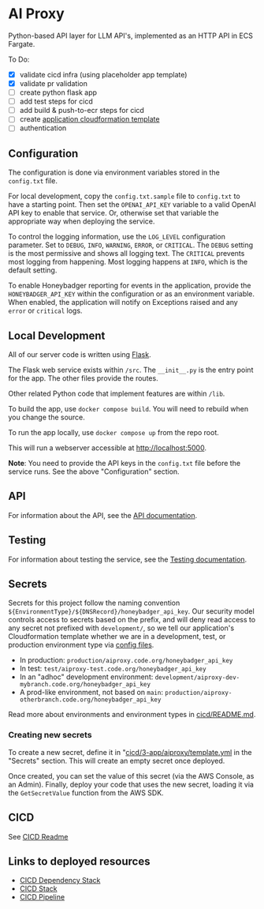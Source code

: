 # AI Proxy

Python-based API layer for LLM API's, implemented as an HTTP API in ECS Fargate.

To Do:
* [x] validate cicd infra (using placeholder app template)
* [x] validate pr validation
* [ ] create python flask app
* [ ] add test steps for cicd
* [ ] add build & push-to-ecr steps for cicd
* [ ] create [application cloudformation template](cicd/3-app/aiproxy/template.yml)
* [ ] authentication

## Configuration

The configuration is done via environment variables stored in the `config.txt` file.

For local development, copy the `config.txt.sample` file to `config.txt` to have a
starting point. Then set the `OPENAI_API_KEY` variable to a valid OpenAI API key to
enable that service. Or, otherwise set that variable the appropriate way when
deploying the service.

To control the logging information, use the `LOG_LEVEL` configuration parameter. Set
to `DEBUG`, `INFO`, `WARNING`, `ERROR`, or `CRITICAL`. The `DEBUG` setting is the
most permissive and shows all logging text. The `CRITICAL` prevents most logging
from happening. Most logging happens at `INFO`, which is the default setting.

To enable Honeybadger reporting for events in the application, provide the
`HONEYBADGER_API_KEY` within the configuration or as an environment variable. When
enabled, the application will notify on Exceptions raised and any `error` or `critical`
logs.

## Local Development

All of our server code is written using [Flask](https://flask.palletsprojects.com/en/2.3.x/).

The Flask web service exists within `/src`. The `__init__.py` is the
entry point for the app. The other files provide the routes.

Other related Python code that implement features are within `/lib`.

To build the app, use `docker compose build`.
You will need to rebuild when you change the source.

To run the app locally, use `docker compose up` from the repo root.

This will run a webserver accessible at <http://localhost:5000>.

**Note**: You need to provide the API keys in the `config.txt` file
before the service runs. See the above "Configuration" section.

## API

For information about the API, see the [API documentation](API.md).

## Testing

For information about testing the service, see the [Testing documentation](TESTING.md).

## Secrets

Secrets for this project follow the naming convention `${EnvironmentType}/${DNSRecord}/honeybadger_api_key`. Our security model controls access to secrets based on the prefix, and will deny read access to any secret not prefixed with `development/`, so we tell our application's Cloudformation template whether we are in a development, test, or production environment type via [config files](cicd/3-app/aiproxy/config).

* In production: `production/aiproxy.code.org/honeybadger_api_key`
* In test: `test/aiproxy-test.code.org/honeybadger_api_key`
* In an "adhoc" development environment: `development/aiproxy-dev-mybranch.code.org/honeybadger_api_key`
* A prod-like environment, not based on `main`: `production/aiproxy-otherbranch.code.org/honeybadger_api_key`

Read more about environments and environment types in [cicd/README.md](cicd/README.md).

### Creating new secrets

To create a new secret, define it in "[cicd/3-app/aiproxy/template.yml](cicd/3-app/aiproxy/template.yml) in the "Secrets" section. This will create an empty secret once deployed.

Once created, you can set the value of this secret (via the AWS Console, as an Admin). Finally, deploy your code that uses the new secret, loading it via the `GetSecretValue` function from the AWS SDK.

## CICD

See [CICD Readme](./cicd/README.md)

## Links to deployed resources

- [CICD Dependency Stack](https://us-east-1.console.aws.amazon.com/cloudformation/home?region=us-east-1#/stacks/outputs?filteringText=&filteringStatus=active&viewNested=true&stackId=arn%3Aaws%3Acloudformation%3Aus-east-1%3A475661607190%3Astack%2Faiproxy-cicd-deps%2Fdc0cc2a0-5d98-11ee-92d1-0e2fac17ec9f)
- [CICD Stack](https://us-east-1.console.aws.amazon.com/cloudformation/home?region=us-east-1#/stacks/stackinfo?filteringText=&filteringStatus=active&viewNested=true&stackId=arn%3Aaws%3Acloudformation%3Aus-east-1%3A475661607190%3Astack%2Faiproxy-cicd%2F580cf6b0-5d9c-11ee-b86a-0a8053e30da7)
- [CICD Pipeline](https://us-east-1.console.aws.amazon.com/codesuite/codepipeline/pipelines/aiproxy-cicd/view?region=us-east-1)
